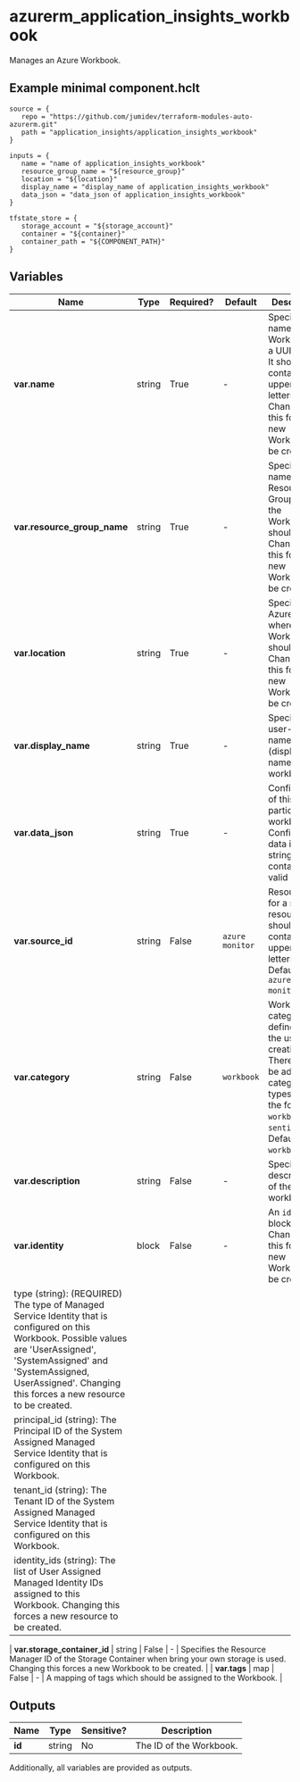 # azurerm_application_insights_workbook

Manages an Azure Workbook.

## Example minimal component.hclt

```hcl
source = {
   repo = "https://github.com/jumidev/terraform-modules-auto-azurerm.git" 
   path = "application_insights/application_insights_workbook" 
}

inputs = {
   name = "name of application_insights_workbook" 
   resource_group_name = "${resource_group}" 
   location = "${location}" 
   display_name = "display_name of application_insights_workbook" 
   data_json = "data_json of application_insights_workbook" 
}

tfstate_store = {
   storage_account = "${storage_account}" 
   container = "${container}" 
   container_path = "${COMPONENT_PATH}" 
}

```

## Variables

| Name | Type | Required? |  Default  |  Description |
| ---- | ---- | --------- |  ----------- | ----------- |
| **var.name** | string | True | -  |  Specifies the name of this Workbook as a UUID/GUID. It should not contain any uppercase letters. Changing this forces a new Workbook to be created. | 
| **var.resource_group_name** | string | True | -  |  Specifies the name of the Resource Group where the Workbook should exist. Changing this forces a new Workbook to be created. | 
| **var.location** | string | True | -  |  Specifies the Azure Region where the Workbook should exist. Changing this forces a new Workbook to be created. | 
| **var.display_name** | string | True | -  |  Specifies the user-defined name (display name) of the workbook. | 
| **var.data_json** | string | True | -  |  Configuration of this particular workbook. Configuration data is a string containing valid JSON. | 
| **var.source_id** | string | False | `azure monitor`  |  Resource ID for a source resource. It should not contain any uppercase letters. Defaults to `azure monitor`. | 
| **var.category** | string | False | `workbook`  |  Workbook category, as defined by the user at creation time. There may be additional category types beyond the following: `workbook`, `sentinel`. Defaults to `workbook`. | 
| **var.description** | string | False | -  |  Specifies the description of the workbook. | 
| **var.identity** | block | False | -  |  An `identity` block. Changing this forces a new Workbook to be created. | | `identity` block structure: || 
|   type (string): (REQUIRED) The type of Managed Service Identity that is configured on this Workbook. Possible values are 'UserAssigned', 'SystemAssigned' and 'SystemAssigned, UserAssigned'. Changing this forces a new resource to be created. ||
|   principal_id (string): The Principal ID of the System Assigned Managed Service Identity that is configured on this Workbook. ||
|   tenant_id (string): The Tenant ID of the System Assigned Managed Service Identity that is configured on this Workbook. ||
|   identity_ids (string): The list of User Assigned Managed Identity IDs assigned to this Workbook. Changing this forces a new resource to be created. ||

| **var.storage_container_id** | string | False | -  |  Specifies the Resource Manager ID of the Storage Container when bring your own storage is used. Changing this forces a new Workbook to be created. | 
| **var.tags** | map | False | -  |  A mapping of tags which should be assigned to the Workbook. | 



## Outputs

| Name | Type | Sensitive? | Description |
| ---- | ---- | --------- | --------- |
| **id** | string | No  | The ID of the Workbook. | 

Additionally, all variables are provided as outputs.
